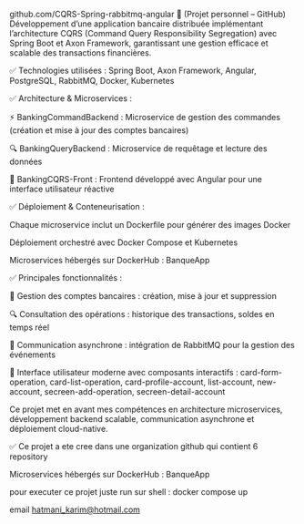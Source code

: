 github.com/CQRS-Spring-rabbitmq-angular 🏦 (Projet personnel – GitHub)
Développement d’une application bancaire distribuée implémentant l’architecture CQRS (Command Query Responsibility Segregation) avec Spring Boot et Axon Framework, garantissant une gestion efficace et scalable des transactions financières.

✅ Technologies utilisées : Spring Boot, Axon Framework, Angular, PostgreSQL, RabbitMQ, Docker, Kubernetes

✅ Architecture & Microservices :

⚡ BankingCommandBackend : Microservice de gestion des commandes (création et mise à jour des comptes bancaires)

🔍 BankingQueryBackend : Microservice de requêtage et lecture des données

🎨 BankingCQRS-Front : Frontend développé avec Angular pour une interface utilisateur réactive

✅ Déploiement & Conteneurisation :

Chaque microservice inclut un Dockerfile pour générer des images Docker

Déploiement orchestré avec Docker Compose et Kubernetes

Microservices hébergés sur DockerHub : BanqueApp

✅ Principales fonctionnalités :

📌 Gestion des comptes bancaires : création, mise à jour et suppression

🔍 Consultation des opérations : historique des transactions, soldes en temps réel

🔄 Communication asynchrone : intégration de RabbitMQ pour la gestion des événements

🎨 Interface utilisateur moderne avec composants interactifs : card-form-operation, card-list-operation, card-profile-account, list-account, new-account, secreen-add-operation, secreen-detail-account

Ce projet met en avant mes compétences en architecture microservices, développement backend scalable, communication asynchrone et déploiement cloud-native.


✅ Ce projet a ete cree dans une organization github qui contient  6 repository 

Microservices hébergés sur DockerHub : BanqueApp

pour executer ce projet juste run sur shell : docker compose up 

email hatmani_karim@hotmail.com
